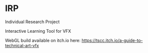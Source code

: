 # IRP
 Individual Research Project 

 Interactive Learning Tool for VFX

 WebGL build available on itch.io here: https://tscc.itch.io/a-guide-to-technical-art-vfx
